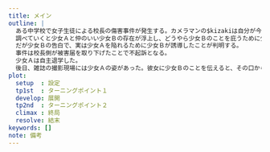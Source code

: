 ```yaml
---
title: メイン
outline: |
  ある中学校で女子生徒による校長の傷害事件が発生する。カメラマンの$kizakiは自分が今度撮影するモデルの女性がその少女Ａだと知り、彼女について調査を行う。
  調べていくと少女Ａと仲のいい少女Ｂの存在が浮上し、どうやら少女Ｂのことを庇うために少女Ａが罪を被ったらしいとなる。
  だが少女Ｂの告白で、実は少女Ａを陥れるために少女Ｂが誘導したことが判明する。
  事件は校長側が被害届を取り下げたことで不起訴となる。
  少女Ａは自主退学した。
  後日、雑誌の撮影現場には少女Ａの姿があった。彼女に少女Ｂのことを伝えると、その口から出てきたのは意外な事実だった。
plot:
  setup  : 設定
  tp1st  : ターニングポイント１
  develop: 展開
  tp2nd  : ターニングポイント２
  climax : 終局
  resolve: 結末
keywords: []
note: 備考
---
```

